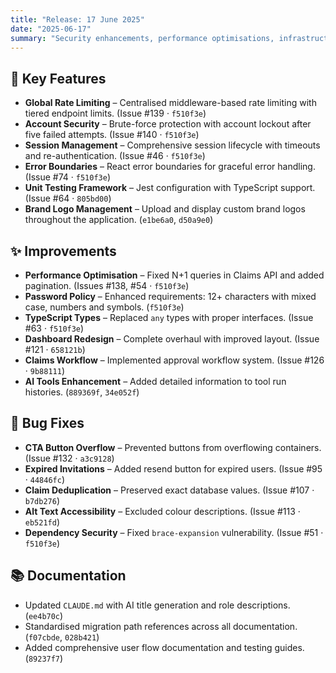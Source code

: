 ```yaml
---
title: "Release: 17 June 2025"
date: "2025-06-17"
summary: "Security enhancements, performance optimisations, infrastructure improvements and testing foundations."
---
```


## 🎯 Key Features

- **Global Rate Limiting** – Centralised middleware-based rate limiting with tiered endpoint limits. (Issue #139 · `f510f3e`)
- **Account Security** – Brute-force protection with account lockout after five failed attempts. (Issue #140 · `f510f3e`)
- **Session Management** – Comprehensive session lifecycle with timeouts and re-authentication. (Issue #46 · `f510f3e`)
- **Error Boundaries** – React error boundaries for graceful error handling. (Issue #74 · `f510f3e`)
- **Unit Testing Framework** – Jest configuration with TypeScript support. (Issue #64 · `805bd00`)
- **Brand Logo Management** – Upload and display custom brand logos throughout the application. (`e1be6a0`, `d50a9e0`)

## ✨ Improvements

- **Performance Optimisation** – Fixed N+1 queries in Claims API and added pagination. (Issues #138, #54 · `f510f3e`)
- **Password Policy** – Enhanced requirements: 12+ characters with mixed case, numbers and symbols. (`f510f3e`)
- **TypeScript Types** – Replaced `any` types with proper interfaces. (Issue #63 · `f510f3e`)
- **Dashboard Redesign** – Complete overhaul with improved layout. (Issue #121 · `658121b`)
- **Claims Workflow** – Implemented approval workflow system. (Issue #126 · `9b88111`)
- **AI Tools Enhancement** – Added detailed information to tool run histories. (`889369f`, `34e052f`)

## 🐛 Bug Fixes

- **CTA Button Overflow** – Prevented buttons from overflowing containers. (Issue #132 · `a3c9128`)
- **Expired Invitations** – Added resend button for expired users. (Issue #95 · `44846fc`)
- **Claim Deduplication** – Preserved exact database values. (Issue #107 · `b7db276`)
- **Alt Text Accessibility** – Excluded colour descriptions. (Issue #113 · `eb521fd`)
- **Dependency Security** – Fixed `brace-expansion` vulnerability. (Issue #51 · `f510f3e`)

## 📚 Documentation

- Updated `CLAUDE.md` with AI title generation and role descriptions. (`ee4b70c`)
- Standardised migration path references across all documentation. (`f07cbde`, `028b421`)
- Added comprehensive user flow documentation and testing guides. (`89237f7`)
